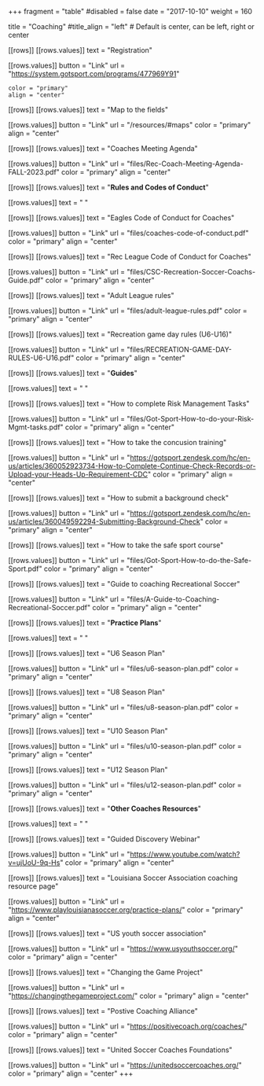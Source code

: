 +++
fragment = "table"
#disabled = false
date = "2017-10-10"
weight = 160

title = "Coaching"
#title_align = "left" # Default is center, can be left, right or center

[[rows]]
  [[rows.values]]
    text = "Registration"

  [[rows.values]]
    button = "Link"
    url = "https://system.gotsport.com/programs/477969Y91"
    
    color = "primary"
    align = "center"

[[rows]]
  [[rows.values]]
    text = "Map to the fields"

  [[rows.values]]
    button = "Link"
    url = "/resources/#maps"
    color = "primary"
    align = "center"

[[rows]]
  [[rows.values]]
    text = "Coaches Meeting Agenda"

  [[rows.values]]
    button = "Link"
    url = "files/Rec-Coach-Meeting-Agenda-FALL-2023.pdf"
    color = "primary"
    align = "center"

[[rows]]
  [[rows.values]]
    text = "**Rules and Codes of Conduct**"

  [[rows.values]]
    text = " "

[[rows]]
  [[rows.values]]
    text = "Eagles Code of Conduct for Coaches"

  [[rows.values]]
    button = "Link"
    url = "files/coaches-code-of-conduct.pdf"
    color = "primary"
    align = "center"

[[rows]]
  [[rows.values]]
    text = "Rec League Code of Conduct for Coaches"

  [[rows.values]]
    button = "Link"
    url = "files/CSC-Recreation-Soccer-Coachs-Guide.pdf"
    color = "primary"
    align = "center"

[[rows]]
  [[rows.values]]
    text = "Adult League rules"

  [[rows.values]]
    button = "Link"
    url = "files/adult-league-rules.pdf"
    color = "primary"
    align = "center"

[[rows]]
  [[rows.values]]
    text = "Recreation game day rules (U6-U16)"

  [[rows.values]]
    button = "Link"
    url = "files/RECREATION-GAME-DAY-RULES-U6-U16.pdf"
    color = "primary"
    align = "center"
    
[[rows]]
  [[rows.values]]
    text = "**Guides**"

  [[rows.values]]
    text = " "

[[rows]]
  [[rows.values]]
    text = "How to complete Risk Management Tasks"

  [[rows.values]]
    button = "Link"
    url = "files/Got-Sport-How-to-do-your-Risk-Mgmt-tasks.pdf"
    color = "primary"
    align = "center"

[[rows]]
  [[rows.values]]
    text = "How to take the concusion training"

  [[rows.values]]
    button = "Link"
    url = "https://gotsport.zendesk.com/hc/en-us/articles/360052923734-How-to-Complete-Continue-Check-Records-or-Upload-your-Heads-Up-Requirement-CDC"
    color = "primary"
    align = "center"

[[rows]]
  [[rows.values]]
    text = "How to submit a background check"

  [[rows.values]]
    button = "Link"
    url = "https://gotsport.zendesk.com/hc/en-us/articles/360049592294-Submitting-Background-Check"
    color = "primary"
    align = "center"

[[rows]]
  [[rows.values]]
    text = "How to take the safe sport course"

  [[rows.values]]
    button = "Link"
    url = "files/Got-Sport-How-to-do-the-Safe-Sport.pdf"
    color = "primary"
    align = "center"

[[rows]]
  [[rows.values]]
    text = "Guide to coaching Recreational Soccer"

  [[rows.values]]
    button = "Link"
    url = "files/A-Guide-to-Coaching-Recreational-Soccer.pdf"
    color = "primary"
    align = "center"

[[rows]]
  [[rows.values]]
    text = "**Practice Plans**"

  [[rows.values]]
    text = " "

[[rows]]
  [[rows.values]]
    text = "U6 Season Plan"

  [[rows.values]]
    button = "Link"
    url = "files/u6-season-plan.pdf"
    color = "primary"
    align = "center"

[[rows]]
  [[rows.values]]
    text = "U8 Season Plan"

  [[rows.values]]
    button = "Link"
    url = "files/u8-season-plan.pdf"
    color = "primary"
    align = "center"

[[rows]]
  [[rows.values]]
    text = "U10 Season Plan"

  [[rows.values]]
    button = "Link"
    url = "files/u10-season-plan.pdf"
    color = "primary"
    align = "center"

[[rows]]
  [[rows.values]]
    text = "U12 Season Plan"

  [[rows.values]]
    button = "Link"
    url = "files/u12-season-plan.pdf"
    color = "primary"
    align = "center"

[[rows]]
  [[rows.values]]
    text = "**Other Coaches Resources**"

  [[rows.values]]
    text = " "

[[rows]]
  [[rows.values]]
    text = "Guided Discovery Webinar"

  [[rows.values]]
    button = "Link"
    url = "https://www.youtube.com/watch?v=ujUoU-9q-Hs"
    color = "primary"
    align = "center"

[[rows]]
  [[rows.values]]
    text = "Louisiana Soccer Association coaching resource page"

  [[rows.values]]
    button = "Link"
    url = "https://www.playlouisianasoccer.org/practice-plans/"
    color = "primary"
    align = "center"

[[rows]]
  [[rows.values]]
    text = "US youth soccer association"

  [[rows.values]]
    button = "Link"
    url = "https://www.usyouthsoccer.org/"
    color = "primary"
    align = "center"

[[rows]]
  [[rows.values]]
    text = "Changing the Game Project"

  [[rows.values]]
    button = "Link"
    url = "https://changingthegameproject.com/"
    color = "primary"
    align = "center"

[[rows]]
  [[rows.values]]
    text = "Postive Coaching Alliance"

  [[rows.values]]
    button = "Link"
    url = "https://positivecoach.org/coaches/"
    color = "primary"
    align = "center"

[[rows]]
  [[rows.values]]
    text = "United Soccer Coaches Foundations"

  [[rows.values]]
    button = "Link"
    url = "https://unitedsoccercoaches.org/"
    color = "primary"
    align = "center"
+++